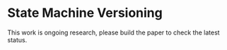 # State Machine Versioning

This work is ongoing research, please build the paper to check the latest status.
